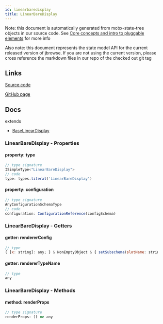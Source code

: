 ```yaml
---
id: linearbaredisplay
title: LinearBareDisplay
---
```


Note: this document is automatically generated from mobx-state-tree objects in
our source code. See
[Core concepts and intro to pluggable elements](/docs/developer_guide/) for more
info

Also note: this document represents the state model API for the current released
version of jbrowse. If you are not using the current version, please cross
reference the markdown files in our repo of the checked out git tag

## Links

[Source code](https://github.com/GMOD/jbrowse-components/blob/main/plugins/linear-genome-view/src/LinearBareDisplay/model.ts)

[GitHub page](https://github.com/GMOD/jbrowse-components/tree/main/website/docs/models/LinearBareDisplay.md)

## Docs

extends

- [BaseLinearDisplay](../baselineardisplay)

### LinearBareDisplay - Properties

#### property: type

```js
// type signature
ISimpleType<"LinearBareDisplay">
// code
type: types.literal('LinearBareDisplay')
```

#### property: configuration

```js
// type signature
AnyConfigurationSchemaType
// code
configuration: ConfigurationReference(configSchema)
```

### LinearBareDisplay - Getters

#### getter: rendererConfig

```js
// type
{ [x: string]: any; } & NonEmptyObject & { setSubschema(slotName: string, data: Record<string, unknown>): Record<string, unknown> | ({ [x: string]: any; } & NonEmptyObject & ... & IStateTreeNode<...>); } & IStateTreeNode<...>
```

#### getter: rendererTypeName

```js
// type
any
```

### LinearBareDisplay - Methods

#### method: renderProps

```js
// type signature
renderProps: () => any
```
